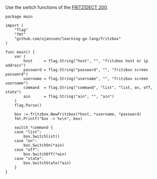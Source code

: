 Use the switch functions of the [FRITZ!DECT 200](http://avm.de/produkte/fritzdect/fritzdect-200/).


	package main

	import (
		"flag"
		"fmt"
		"github.com/ujanssen/learning-go-lang/fritzbox"
	)

	func main() {
		var (
			host     = flag.String("host", "", "fritzbox host or ip address")
			password = flag.String("password", "", "fritzbox screen password")
			username = flag.String("username", "", "fritzbox screen username")
			command  = flag.String("command", "list", "list, on, off, state")
			ain      = flag.String("ain", "", "ain")
		)
		flag.Parse()
		
		box := fritzbox.NewFritzbox(*host, *username, *password)
		fmt.Printf("box -> %v\n", box)

		switch *command {
		case "list":
			box.Switchlist()
		case "on":
			box.SwitchOn(*ain)
		case "off":
			box.SwitchOff(*ain)
		case "state":
			box.SwitchState(*ain)
		}
	}